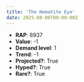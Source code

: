 ```yaml
---
title: 'The Hematite Eye'
date: 2025-08-06T00:00:00Z
---
```

- **RAP**: 8937
- **Value**: -1
- **Demand level**: 1
- **Trend**: -1
- **Projected?**: True
- **Hyped?**: True
- **Rare?**: True
